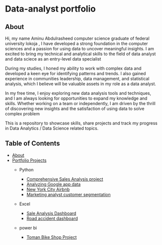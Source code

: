 # Data-analyst portfolio
## About
Hi, my name Aminu Abdulrasheed computer science graduate of federal university lokoja , I have developed a strong foundation in the computer sciences and a passion for using data to uncover meaningful insights. I am excited to bring my technical and analytical skills to the field of data analyst and data sciece as an entry-level data specialist

During my studies, I honed my ability to work with complex data and developed a keen eye for identifying patterns and trends. I also gained experience in  communities leadership, data management, and statistical analysis, which I believe will be valuable assets in my role as a data analyst.

In my free time, I enjoy exploring new data analysis tools and techniques, and I am always looking for opportunities to expand my knowledge and skills. Whether working on a team or independently, I am driven by the thrill of discovering new insights and the satisfaction of using data to solve complex problem

This is a repository to showcase skills, share projects and track my progress in Data Analytics / Data Science related topics.
## Table of Contents
- [About](https://github.com/Abdulrasheed055/Data-analyst-portfolio-#about)
- [Portfolio Projects](https://github.com/Abdulrasheed055/Data-analyst-portfolio-/blob/main)
   - Python
       - [Comprehensive Sales Analysis project](https://github.com/Abdulrasheed055/Data-Analytics-with-Oasis-Infobyte-Sales-Analysis-Project-)
      - [Analyzing Google app data ](https://github.com/Abdulrasheed055/Data-Analytics-with-Oasis-Infobyte-google-app-)
      - [New York City Airbnb](https://github.com/Abdulrasheed055/Data-Analytics-with-Oasis-Infobyte-data-cleaning-)
      - [Marketing analyst customer segmentation](https://github.com/Abdulrasheed055/Data-Analytics-with-Oasis-Infobyte-Marketing-Analytics-Customer-Segmentation)
   - Excel
      - [ Sale Analysis Dashboard](https://github.com/Abdulrasheed055/Data-analysis-dashboard-2)
      - [Road accident dashboard](https://github.com/Abdulrasheed055/-Road-Accident-Dashboard-)
    
    - power bi
        - [Toman Bike Shop Project](https://github.com/Abdulrasheed055/Data-analysis-databoard-3)
